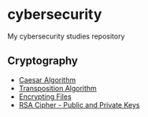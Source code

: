 # cybersecurity

My cybersecurity studies repository

## Cryptography
* [Caesar Algorithm]()
* [Transposition Algorithm]()
* [Encrypting Files]()
* [RSA Cipher - Public and Private Keys]()